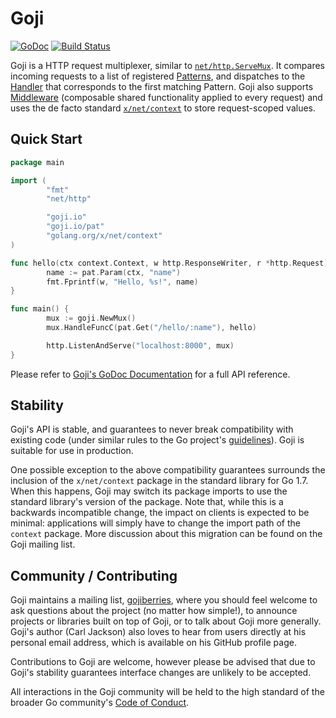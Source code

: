 Goji
====

[![GoDoc](https://godoc.org/goji.io?status.svg)](https://godoc.org/goji.io) [![Build Status](https://travis-ci.org/goji/goji.svg?branch=master)](https://travis-ci.org/goji/goji)

Goji is a HTTP request multiplexer, similar to [`net/http.ServeMux`][servemux].
It compares incoming requests to a list of registered [Patterns][pattern], and
dispatches to the [Handler][handler] that corresponds to the first matching
Pattern. Goji also supports [Middleware][middleware] (composable shared
functionality applied to every request) and uses the de facto standard
[`x/net/context`][context] to store request-scoped values.

[servemux]: https://golang.org/pkg/net/http/#ServeMux
[pattern]: https://godoc.org/goji.io#Pattern
[handler]: https://godoc.org/goji.io#Handler
[middleware]: https://godoc.org/goji.io#Mux.Use
[context]: https://godoc.org/golang.org/x/net/context


Quick Start
-----------

```go
package main

import (
        "fmt"
        "net/http"

        "goji.io"
        "goji.io/pat"
        "golang.org/x/net/context"
)

func hello(ctx context.Context, w http.ResponseWriter, r *http.Request) {
        name := pat.Param(ctx, "name")
        fmt.Fprintf(w, "Hello, %s!", name)
}

func main() {
        mux := goji.NewMux()
        mux.HandleFuncC(pat.Get("/hello/:name"), hello)

        http.ListenAndServe("localhost:8000", mux)
}
```

Please refer to [Goji's GoDoc Documentation][godoc] for a full API reference.

[godoc]: https://godoc.org/goji.io


Stability
---------

Goji's API is stable, and guarantees to never break compatibility with existing
code (under similar rules to the Go project's [guidelines][compat]). Goji is
suitable for use in production.

One possible exception to the above compatibility guarantees surrounds the
inclusion of the `x/net/context` package in the standard library for Go 1.7.
When this happens, Goji may switch its package imports to use the standard
library's version of the package. Note that, while this is a backwards
incompatible change, the impact on clients is expected to be minimal:
applications will simply have to change the import path of the `context`
package. More discussion about this migration can be found on the Goji mailing
list.

[compat]: https://golang.org/doc/go1compat


Community / Contributing
------------------------

Goji maintains a mailing list, [gojiberries][berries], where you should feel
welcome to ask questions about the project (no matter how simple!), to announce
projects or libraries built on top of Goji, or to talk about Goji more
generally. Goji's author (Carl Jackson) also loves to hear from users directly
at his personal email address, which is available on his GitHub profile page.

Contributions to Goji are welcome, however please be advised that due to Goji's
stability guarantees interface changes are unlikely to be accepted.

All interactions in the Goji community will be held to the high standard of the
broader Go community's [Code of Conduct][conduct].

[berries]: https://groups.google.com/forum/#!forum/gojiberries
[conduct]: https://golang.org/conduct
